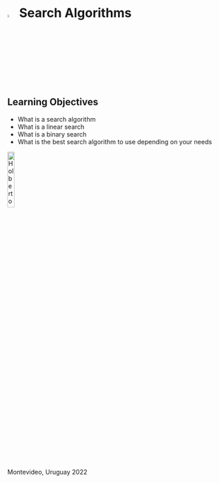 # <a> <img src="https://upload.wikimedia.org/wikipedia/commons/thumb/1/18/C_Programming_Language.svg/1200px-C_Programming_Language.svg.png" alt="Search algorithms" width=4% heigth=4% ></img></a> Search Algorithms

## Learning Objectives
- What is a search algorithm
- What is a linear search
- What is a binary search
- What is the best search algorithm to use depending on your needs

<a> <img src="https://apply.holbertonschool.com/holberton-logo.png" alt="Holberton logo" width=18% heigth=18% ></img></a>

Montevideo, Uruguay 2022
